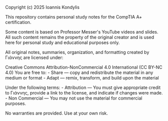 Copyright (c) 2025 Ioannis Kondylis

This repository contains personal study notes for the CompTIA A+ certification. 

Some content is based on Professor Messer's YouTube videos and slides. All such content remains the property of the original creator and is used here for personal study and educational purposes only. 

All original notes, summaries, organization, and formatting created by Γιάννης are licensed under:

Creative Commons Attribution-NonCommercial 4.0 International (CC BY-NC 4.0)
You are free to:
    - Share — copy and redistribute the material in any medium or format
    - Adapt — remix, transform, and build upon the material

Under the following terms:
    - Attribution — You must give appropriate credit to Γιάννης, provide a link to the license, and indicate if changes were made.
    - Non Commercial — You may not use the material for commercial purposes.

No warranties are provided. Use at your own risk.
